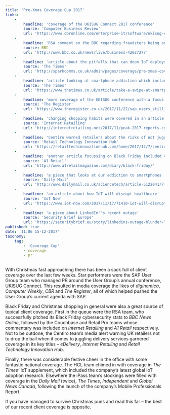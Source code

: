 ```yaml
---
title: 'Pre-Xmas Coverage Cup 2017'
links:
    -
        headline: 'coverage of the UKISUG Connect 2017 conference'
        source: 'Computer Business Review'
        url: 'https://www.cbronline.com/enterprise-it/software/ukisug-connect-2017-brexit-collaboration-licensing/'
    -
        headline: 'RSA comment on the BBC regarding fraudsters being on their own Black Friday shopping spree'
        source: BBC
        url: 'http://www.bbc.co.uk/news/live/business-42027277'
    -
        headline: 'article about the pitfalls that can doom IoT deployments'
        source: 'The Times'
        url: 'http://sparkcomms.co.uk/admin/pages/coverage/pre-xmas-coverage-cup-2017#'
    -
        headline: 'article looking at smartphone addiction which included findings from an  iPass report'
        source: 'The Times'
        url: 'https://www.thetimes.co.uk/article/take-a-swipe-at-smartphone-addiction-with-fake-handset-5bz3l8gqs'
    -
        headline: 'more coverage of the UKISUG conference with a focus on indirect access'
        source: 'The Register'
        url: 'https://www.theregister.co.uk/2017/11/27/sap_users_still_fear_licensing_rules/'
    -
        headline: 'changing shopping habits were covered in an article which included comment from Couchbase'
        source: 'Internet Retailing'
        url: 'http://internetretailing.net/2017/11/peak-2017-reports-cyber-week-frontline/'
    -
        headline: 'Centiro warned retailers about the risks of not juggling multiple delivery services '
        source: 'Retail Technology Innovation Hub'
        url: 'https://retailtechinnovationhub.com/home/2017/12/7/centiro-fires-off-christmas-delivery-warning'
    -
        headline: 'another article focussing on Black Friday included comment from Retail Pro'
        source: 'A1 Retail'
        url: 'http://www.a1retailmagazine.com/diary/black-friday/'
    -
        headline: 'a piece that looks at our addiction to smartphones '
        source: 'Daily Mail'
        url: 'http://www.dailymail.co.uk/sciencetech/article-5122041/7-people-checked-phone-SEX.html'
    -
        headline: 'an article about how IoT will disrupt healthcare'
        source: 'IoT Now'
        url: 'https://www.iot-now.com/2017/11/17/71410-iot-will-disrupt-healthcare/'
    -
        headline: 'a piece about LinkedIn''s recent outage'
        source: 'Security Brief Europe'
        url: 'https://securitybrief.eu/story/linkedins-outage-blunder-left-users-exposed-and-was-easily-preventable/'
published: true
date: '11:06 15-12-2017'
taxonomy:
    tag:
        - 'Coverage Cup'
        - coverage
        - pr
---
```


With Christmas fast approaching there has been a sack full of client coverage over the last few weeks. Star performers were the SAP User Group team who managed PR around the User Group’s annual conference, UKISUG Connect. This resulted in media coverage the likes of _diginomica_, _Computer Weekly_, _CBR_ and _The Register_, all of which helped pushed the User Group’s current agenda with SAP.

Black Friday and Christmas shopping in general were also a great source of topical client coverage. First in the queue were the RSA team, who successfully pitched its Black Friday cybersecurity stats to _BBC News Online_, followed by the Couchbase and Retail Pro teams whose commentary was included on _Internet Retailing_ and _A1 Retail_ respectively. Not to be outdone, the Centiro team’s media alert warning UK retailers not to drop the ball when it comes to juggling delivery services garnered coverage in its key titles – _eDelivery_, _Internet Retailing_ and _Retail Technology Innovation Hub_.

Finally, there was considerable festive cheer in the office with some fantastic national coverage. The HCL team chimed in with coverage in _The Times’_ IoT supplement, which included the company’s latest global IoT adoption research. Elsewhere the iPass team’s stockings were filled with coverage in the _Daily Mail_ (twice), _The Times_, _Independent_ and _Global News Canada_, following the launch of the company’s Mobile Professionals Report.

If you have managed to survive Christmas puns and read this far – the best of our recent client coverage is opposite.
